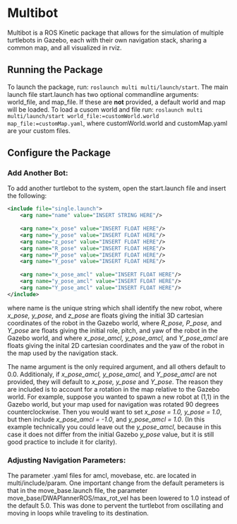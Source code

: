 # Multibot 
Multibot is a ROS Kinetic package that allows for the simulation of multiple turtlebots in Gazebo, each with their own navigation stack, sharing a common map, and all visualized in rviz.

## Running the Package 
To launch the package, run: `roslaunch multi multi/launch/start`. The main launch file start.launch has two optional commandline arguments: world_file, and map_file. If these are **not** provided, a default world and map will be loaded. To load a cusom world and file run: `roslaunch multi multi/launch/start world_file:=customWorld.world map_file:=customMap.yaml`, where customWorld.world and customMap.yaml are your custom files.

## Configure the Package
### Add Another Bot:
To add another turtlebot to the system, open the start.launch file and insert the following:
```xml
<include file="single.launch">
	<arg name="name" value="INSERT STRING HERE"/>
	
	<arg name="x_pose" value="INSERT FLOAT HERE"/>
	<arg name="y_pose" value="INSERT FLOAT HERE"/>
	<arg name="z_pose" value="INSERT FLOAT HERE"/>
	<arg name="R_pose" value="INSERT FLOAT HERE"/>
	<arg name="P_pose" value="INSERT FLOAT HERE"/>
	<arg name="Y_pose" value="INSERT FLOAT HERE"/>
	
	<arg name="x_pose_amcl" value="INSERT FLOAT HERE"/>
	<arg name="y_pose_amcl" value="INSERT FLOAT HERE"/>
	<arg name="Y_pose_amcl" value="INSERT FLOAT HERE"/>
</include>
```
where name is the unique string which shall identify the new robot, where *x_pose, y_pose,* and *z_pose* are floats giving the initial 3D cartesian coordinates of the robot in the Gazebo world, where *R_pose, P_pose,* and *Y_pose* are floats giving the initial role, pitch, and yaw of the robot in the Gazebo world, and where *x_pose_amcl, y_pose_amcl,* and *Y_pose_amcl* are floats giving the inital 2D cartesian coordinates and the yaw of the robot in the map used by the navigation stack.

The name argument is the only required argument, and all others default to 0.0. Additionaly, if *x_pose_amcl, y_pose_amcl,* and *Y_pose_amcl* are not provided, they will default to *x_pose, y_pose* and *Y_pose*. The reason they are included is to account for a rotation in the map relative to the Gazebo world. For example, suppose you wanted to spawn a new robot at (1,1) in the Gazebo world, but your map used for navigation was rotated 90 degrees counterclockwise. Then you would want to set *x_pose = 1.0, y_pose = 1.0*, but then include *x_pose_amcl = -1.0*, and *y_pose_amcl = 1.0*. (In this example technically you could leave out the *y_pose_amcl*, because in this case it does not differ from the initial Gazebo *y_pose* value, but it is still good practice to include it for clarity).

### Adjusting Navigation Parameters:
The parameter .yaml files for amcl, movebase, etc. are located in multi/include/param. One important change from the default perameters is that in the move_base.launch file, the parameter move_base/DWAPlannerROS/max_rot_vel has been lowered to 1.0 instead of the default 5.0. This was done to pervent the turtlebot from oscillating and moving in loops while traveling to its destination.

